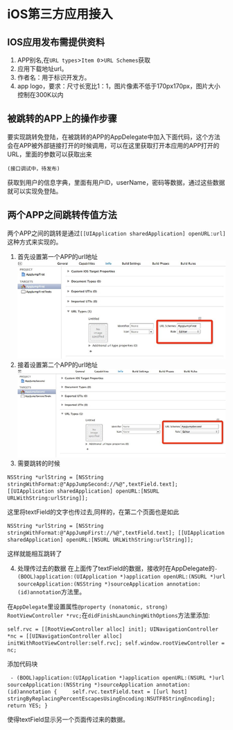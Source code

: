 # iOS第三方应用接入

## IOS应用发布需提供资料

1. APP别名,在`URL types`>`Item 0`>`URL Schemes`获取
2. 应用下载地址url。
3. 作者名：用于标识开发方。
4. app logo，要求：尺寸长宽比1：1，图片像素不低于170px170px，图片大小控制在300K以内

## 被跳转的APP上的操作步骤

要实现跳转免登陆，在被跳转的APP的AppDelegate中加入下面代码，这个方法会在APP被外部链接打开的时候调用，可以在这里获取打开本应用的APP打开的URL，里面的参数可以获取出来
```
(接口调试中，待发布)
```
获取到用户的信息字典，里面有用户ID，userName，密码等数据，通过这些数据就可以实现免登陆。

## 两个APP之间跳转传值方法

两个APP之间的跳转是通过```[[UIApplication sharedApplication] openURL:url]```这种方式来实现的。

1. 首先设置第一个APP的url地址
![step1](https://github.com/SCUTNC/SCUT-APP-API/blob/master/%E7%AC%AC%E4%B8%89%E6%96%B9%E5%BA%94%E7%94%A8%E6%8E%A5%E5%85%A5%E6%96%B9%E6%B3%95/IOS/images/url1.jpg)
2. 接着设置第二个APP的url地址
![step2](https://github.com/SCUTNC/SCUT-APP-API/blob/master/%E7%AC%AC%E4%B8%89%E6%96%B9%E5%BA%94%E7%94%A8%E6%8E%A5%E5%85%A5%E6%96%B9%E6%B3%95/IOS/images/url2.jpg)
3. 需要跳转的时候
```
NSString *urlString = [NSString stringWithFormat:@"AppJumpSecond://%@",textField.text]; [[UIApplication sharedApplication] openURL:[NSURL URLWithString:urlString]];
```
这里将textField的文字也传过去,同样的，在第二个页面也是如此
```
NSString *urlString = [NSString stringWithFormat:@"AppJumpFirst://%@",textField.text]; [[UIApplication sharedApplication] openURL:[NSURL URLWithString:urlString]];
```
这样就能相互跳转了

4. 处理传过去的数据
在上面传了textField的数据，接收时在AppDelegate的`- (BOOL)application:(UIApplication *)application openURL:(NSURL *)url sourceApplication:(NSString *)sourceApplication annotation:(id)annotation`方法里。

在`AppDelegate`里设置属性`@property (nonatomic, strong) RootViewController *rvc;`在`didFinishLaunchingWithOptions`方法里添加:
```
self.rvc = [[RootViewController alloc] init]; UINavigationController *nc = [[UINavigationController alloc] initWithRootViewController:self.rvc]; self.window.rootViewController = nc;
```
添加代码块
```
 - (BOOL)application:(UIApplication *)application openURL:(NSURL *)url sourceApplication:(NSString *)sourceApplication annotation:(id)annotation {     self.rvc.textField.text = [[url host] stringByReplacingPercentEscapesUsingEncoding:NSUTF8StringEncoding];     return YES; }
```
使得textField显示另一个页面传过来的数据。

